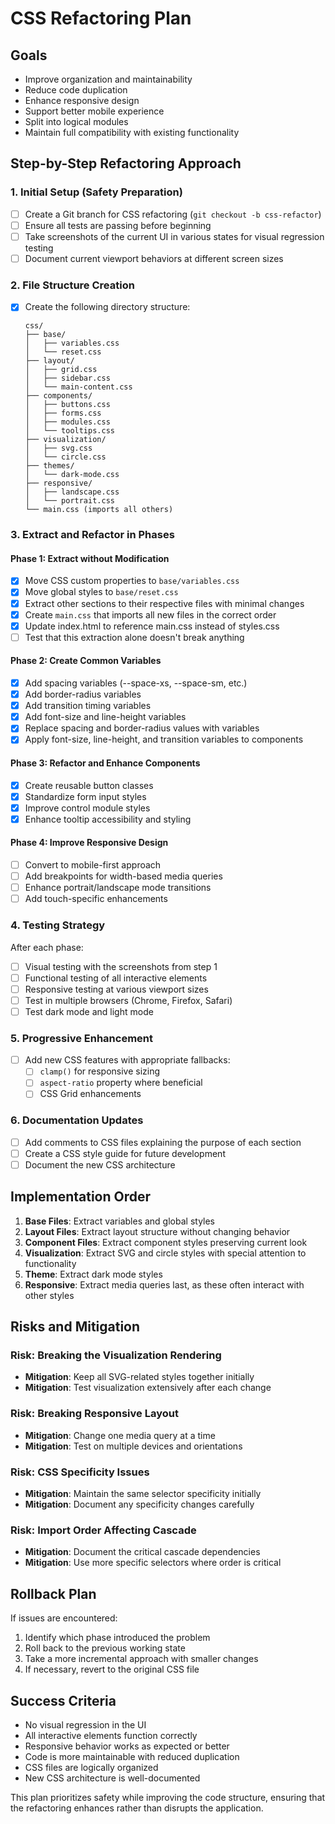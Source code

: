 # CSS Refactoring Plan

## Goals
- Improve organization and maintainability
- Reduce code duplication
- Enhance responsive design
- Support better mobile experience
- Split into logical modules
- Maintain full compatibility with existing functionality

## Step-by-Step Refactoring Approach

### 1. Initial Setup (Safety Preparation)

- [ ] Create a Git branch for CSS refactoring (`git checkout -b css-refactor`)
- [ ] Ensure all tests are passing before beginning
- [ ] Take screenshots of the current UI in various states for visual regression testing
- [ ] Document current viewport behaviors at different screen sizes

### 2. File Structure Creation

- [x] Create the following directory structure:
  ```
  css/
  ├── base/
  │   ├── variables.css
  │   └── reset.css
  ├── layout/
  │   ├── grid.css
  │   ├── sidebar.css
  │   └── main-content.css
  ├── components/
  │   ├── buttons.css
  │   ├── forms.css
  │   ├── modules.css
  │   └── tooltips.css
  ├── visualization/
  │   ├── svg.css
  │   └── circle.css
  ├── themes/
  │   └── dark-mode.css
  ├── responsive/
  │   ├── landscape.css
  │   └── portrait.css
  └── main.css (imports all others)
  ```

### 3. Extract and Refactor in Phases

#### Phase 1: Extract without Modification
- [x] Move CSS custom properties to `base/variables.css`
- [x] Move global styles to `base/reset.css`
- [x] Extract other sections to their respective files with minimal changes
- [x] Create `main.css` that imports all new files in the correct order
- [x] Update index.html to reference main.css instead of styles.css
- [ ] Test that this extraction alone doesn't break anything

#### Phase 2: Create Common Variables
- [x] Add spacing variables (--space-xs, --space-sm, etc.)
- [x] Add border-radius variables
- [x] Add transition timing variables
- [x] Add font-size and line-height variables
- [x] Replace spacing and border-radius values with variables
- [x] Apply font-size, line-height, and transition variables to components

#### Phase 3: Refactor and Enhance Components
- [x] Create reusable button classes
- [x] Standardize form input styles
- [x] Improve control module styles
- [x] Enhance tooltip accessibility and styling

#### Phase 4: Improve Responsive Design
- [ ] Convert to mobile-first approach
- [ ] Add breakpoints for width-based media queries
- [ ] Enhance portrait/landscape mode transitions
- [ ] Add touch-specific enhancements

### 4. Testing Strategy

After each phase:
- [ ] Visual testing with the screenshots from step 1
- [ ] Functional testing of all interactive elements
- [ ] Responsive testing at various viewport sizes
- [ ] Test in multiple browsers (Chrome, Firefox, Safari)
- [ ] Test dark mode and light mode

### 5. Progressive Enhancement

- [ ] Add new CSS features with appropriate fallbacks:
  - [ ] `clamp()` for responsive sizing
  - [ ] `aspect-ratio` property where beneficial
  - [ ] CSS Grid enhancements

### 6. Documentation Updates

- [ ] Add comments to CSS files explaining the purpose of each section
- [ ] Create a CSS style guide for future development
- [ ] Document the new CSS architecture

## Implementation Order

1. **Base Files**: Extract variables and global styles
2. **Layout Files**: Extract layout structure without changing behavior
3. **Component Files**: Extract component styles preserving current look
4. **Visualization**: Extract SVG and circle styles with special attention to functionality
5. **Theme**: Extract dark mode styles
6. **Responsive**: Extract media queries last, as these often interact with other styles

## Risks and Mitigation

### Risk: Breaking the Visualization Rendering
- **Mitigation**: Keep all SVG-related styles together initially
- **Mitigation**: Test visualization extensively after each change

### Risk: Breaking Responsive Layout
- **Mitigation**: Change one media query at a time
- **Mitigation**: Test on multiple devices and orientations

### Risk: CSS Specificity Issues
- **Mitigation**: Maintain the same selector specificity initially
- **Mitigation**: Document any specificity changes carefully

### Risk: Import Order Affecting Cascade
- **Mitigation**: Document the critical cascade dependencies
- **Mitigation**: Use more specific selectors where order is critical

## Rollback Plan

If issues are encountered:
1. Identify which phase introduced the problem
2. Roll back to the previous working state
3. Take a more incremental approach with smaller changes
4. If necessary, revert to the original CSS file

## Success Criteria

- No visual regression in the UI
- All interactive elements function correctly
- Responsive behavior works as expected or better
- Code is more maintainable with reduced duplication
- CSS files are logically organized
- New CSS architecture is well-documented

This plan prioritizes safety while improving the code structure, ensuring that the refactoring enhances rather than disrupts the application.
